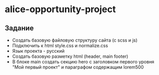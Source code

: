# alice-opportunity-project

## Задание

- Создать базовую файловую структуру сайта (с scss и js)
- Подключить к html style.css и normalize.css 
- Язык проекта - русский
- Создать базовую разметку html (header, main footer)
- В блоке main создать секцию hero c заголовком первого уровня "Мой первый проект" и параграфом содержащим lorem500